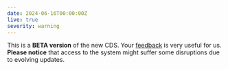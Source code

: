 ```yaml
---
date: 2024-06-16T00:00:00Z
live: true
severity: warning
---
```


This is a **BETA version** of the new CDS. Your [feedback](https://jira.ecmwf.int/plugins/servlet/desk/portal/1/create/202) is very useful for us. **Please notice** that access to the system might suffer some disruptions due to evolving updates.
